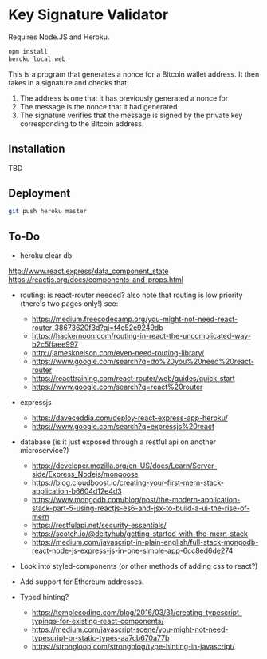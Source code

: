 # Key Signature Validator

Requires Node.JS and Heroku.

``` bash
npm install
heroku local web
```

This is a program that generates a nonce for a Bitcoin wallet address. It then takes in a signature and checks that:

1. The address is one that it has previously generated a nonce for
2. The message is the nonce that it had generated
3. The signature verifies that the message is signed by the private key corresponding to the Bitcoin address.

## Installation

TBD

## Deployment

``` bash
git push heroku master
```

## To-Do

* heroku clear db

http://www.react.express/data_component_state
https://reactjs.org/docs/components-and-props.html

* routing: is react-router needed? also note that routing is low priority (there's two pages only!) see: 
  * https://medium.freecodecamp.org/you-might-not-need-react-router-38673620f3d?gi=f4e52e9249db
  * https://hackernoon.com/routing-in-react-the-uncomplicated-way-b2c5ffaee997
  * http://jamesknelson.com/even-need-routing-library/
  * https://www.google.com/search?q=do%20you%20need%20react-router
  * https://reacttraining.com/react-router/web/guides/quick-start
  * https://www.google.com/search?q=react%20router

* expressjs
  * https://daveceddia.com/deploy-react-express-app-heroku/
  * https://www.google.com/search?q=expressjs%20react
* database (is it just exposed through a restful api on another microservice?)
  * https://developer.mozilla.org/en-US/docs/Learn/Server-side/Express_Nodejs/mongoose
  * https://blog.cloudboost.io/creating-your-first-mern-stack-application-b6604d12e4d3
  * https://www.mongodb.com/blog/post/the-modern-application-stack-part-5-using-reactjs-es6-and-jsx-to-build-a-ui-the-rise-of-mern
  * https://restfulapi.net/security-essentials/
  * https://scotch.io/@deityhub/getting-started-with-the-mern-stack
  * https://medium.com/javascript-in-plain-english/full-stack-mongodb-react-node-js-express-js-in-one-simple-app-6cc8ed6de274
* Look into styled-components (or other methods of adding css to react?)
* Add support for Ethereum addresses.
* Typed hinting? 
  * https://templecoding.com/blog/2016/03/31/creating-typescript-typings-for-existing-react-components/
  * https://medium.com/javascript-scene/you-might-not-need-typescript-or-static-types-aa7cb670a77b
  * https://strongloop.com/strongblog/type-hinting-in-javascript/